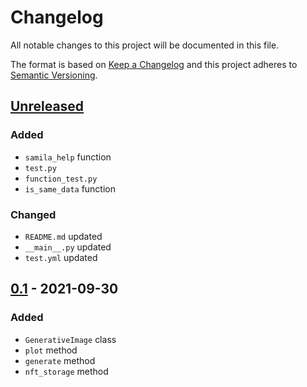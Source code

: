 # Changelog
All notable changes to this project will be documented in this file.

The format is based on [Keep a Changelog](http://keepachangelog.com/en/1.0.0/)
and this project adheres to [Semantic Versioning](http://semver.org/spec/v2.0.0.html).

## [Unreleased]
### Added
- `samila_help` function
- `test.py`
- `function_test.py`
- `is_same_data` function
### Changed
- `README.md` updated
- `__main__.py` updated
- `test.yml` updated
## [0.1] - 2021-09-30
### Added
- `GenerativeImage` class
- `plot` method
- `generate` method
- `nft_storage` method

[Unreleased]: https://github.com/sepandhaghighi/samila/compare/v0.1...dev
[0.1]: https://github.com/sepandhaghighi/samila/compare/1058677...v0.1



